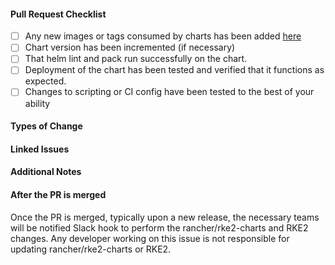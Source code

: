 #### Pull Request Checklist ####

- [ ] Any new images or tags consumed by charts has been added [here](https://github.com/rancher/image-mirror)
- [ ] Chart version has been incremented (if necessary)
- [ ] That helm lint and pack run successfully on the chart.
- [ ] Deployment of the chart has been tested and verified that it functions as expected.
- [ ] Changes to scripting or CI config have been tested to the best of your ability

#### Types of Change ####

<!-- New image, version bump. script update, etc etc -->

#### Linked Issues ####

<!-- Link any related issues, pull-requests, or commit hashes that are relevant to this pull request.  -->

#### Additional Notes ####

<!-- Any additional details / test results / etc -->

#### After the PR is merged ####

Once the PR is merged, typically upon a new release, the necessary teams will be notified Slack hook to perform the rancher/rke2-charts and RKE2 changes. Any developer working on this issue is not responsible for updating rancher/rke2-charts or RKE2.